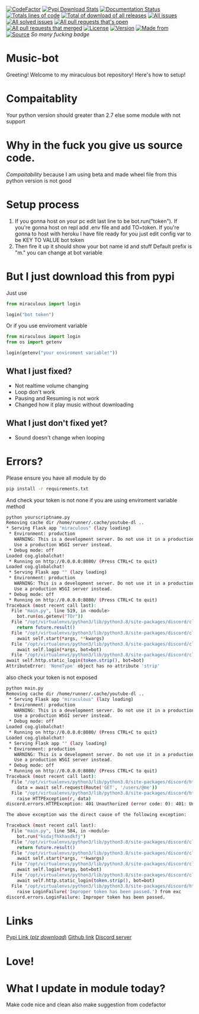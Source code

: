 [![CodeFactor](https://www.codefactor.io/repository/github/i-make-python-module-and-bots-stuff/d.py-m/badge)](https://www.codefactor.io/repository/github/i-make-python-module-and-bots-stuff/d.py-m)
[![Pypi Download Stats](https://img.shields.io/pypi/dm/miraculous)](https://pypistats.org/packages/miraculous)
[![Documentation Status](https://readthedocs.org/projects/miraculous/badge/?version=latest)](https://miraculous.readthedocs.io/en/latest/?badge=latest)
[![Totals lines of code](https://img.shields.io/tokei/lines/github/I-make-python-module-and-bots-stuff/D.py-M)]()
[![Total of download of all releases](https://img.shields.io/github/downloads/I-make-python-module-and-bots-stuff/D.py-M/total?label=All%20releases%20download)]()
[![All issues](https://img.shields.io/github/issues/I-make-python-module-and-bots-stuff/D.py-M)]()
[![All solved issues](https://img.shields.io/github/issues-closed/I-make-python-module-and-bots-stuff/D.py-M)]()
[![All pull requests that's open](https://img.shields.io/github/issues-pr-raw/I-make-python-module-and-bots-stuff/D.py-M)]()
[![All pull requests that merged](https://img.shields.io/github/issues-pr-closed/I-make-python-module-and-bots-stuff/D.py-M)]()
[![License](https://img.shields.io/pypi/l/miraculous)]()
[![Version](https://img.shields.io/pypi/v/miraculous?label=Miraculous%20Version)]()
[![Made from](https://img.shields.io/pypi/implementation/miraculous)]()
[![Source](https://img.shields.io/pypi/format/miraculous)]()
*So many fucking badge*
# Music-bot
Greeting! Welcome to my miraculous bot repository!
Here's how to setup!
# Compaitablity
Your python version should greater than 2.7 else some module with not support
# Why in the fuck you give us source code.
*Compaitability* because I am using beta and made wheel file from this python version is not good
# Setup process
1. If you gonna host on your pc edit last line to be bot.run("token"). If you're gonna host on  repl add .env file and add TO=token. If you're gonna to host with heroku I have file ready for you just edit config var to be KEY TO VALUE bot token
2. Then fire it up it should show your bot name id and stuff
Default prefix is "m." you can change at bot variable

# But I just download this from pypi
Just use 

```py
from miraculous import login

login("bot token")

```
Or if you use enviroment variable
```py
from miraculous import login
from os import getenv

login(getenv("your enviroment variable!"))
```
## What I just fixed?
- Not realtime volume changing
- Loop don't work
- Pausing and Resuming is not work
- Changed how it play music without downloading
## What I just don't fixed yet?
- Sound doesn't change when looping
# Errors?
Please ensure you have all module by do
```bash
pip install -r requirements.txt
```
And check your token is not none if you are using enviroment variable method
```bash
python yourscriptname.py
Removing cache dir /home/runner/.cache/youtube-dl ..
* Serving Flask app "miraculous" (lazy loading)
 * Environment: production
   WARNING: This is a development server. Do not use it in a production deployment.
   Use a production WSGI server instead.
 * Debug mode: off
Loaded cog.globalchat!
 * Running on http://0.0.0.0:8080/ (Press CTRL+C to quit)
Loaded cog.globalchat!
 * Serving Flask app "" (lazy loading)
 * Environment: production
   WARNING: This is a development server. Do not use it in a production deployment.
   Use a production WSGI server instead.
 * Debug mode: off
 * Running on http://0.0.0.0:8080/ (Press CTRL+C to quit)
Traceback (most recent call last):
  File "main.py", line 519, in <module>
    bot.run(os.getenv("TOr"))
  File "/opt/virtualenvs/python3/lib/python3.8/site-packages/discord/client.py", line 723, in run
    return future.result()
  File "/opt/virtualenvs/python3/lib/python3.8/site-packages/discord/client.py", line 702, in runner
    await self.start(*args, **kwargs)
  File "/opt/virtualenvs/python3/lib/python3.8/site-packages/discord/client.py", line 665, in start
    await self.login(*args, bot=bot)
  File "/opt/virtualenvs/python3/lib/python3.8/site-packages/discord/client.py", line 511, in login
await self.http.static_login(token.strip(), bot=bot)
AttributeError: 'NoneType' object has no attribute 'strip'
```
also check your token is not exposed
```bash
python main.py
Removing cache dir /home/runner/.cache/youtube-dl ..
 * Serving Flask app "miraculous" (lazy loading)
 * Environment: production
   WARNING: This is a development server. Do not use it in a production deployment.
   Use a production WSGI server instead.
 * Debug mode: off
Loaded cog.globalchat!
 * Running on http://0.0.0.0:8080/ (Press CTRL+C to quit)
Loaded cog.globalchat!
 * Serving Flask app "" (lazy loading)
 * Environment: production
   WARNING: This is a development server. Do not use it in a production deployment.
   Use a production WSGI server instead.
 * Debug mode: off
 * Running on http://0.0.0.0:8080/ (Press CTRL+C to quit)
Traceback (most recent call last):
  File "/opt/virtualenvs/python3/lib/python3.8/site-packages/discord/http.py", line 293, in static_login
    data = await self.request(Route('GET', '/users/@me'))
  File "/opt/virtualenvs/python3/lib/python3.8/site-packages/discord/http.py", line 247, in request
    raise HTTPException(r, data)
discord.errors.HTTPException: 401 Unauthorized (error code: 0): 401: Unauthorized

The above exception was the direct cause of the following exception:

Traceback (most recent call last):
  File "main.py", line 584, in <module>
    bot.run("ksdajfhkhasdkfj")
  File "/opt/virtualenvs/python3/lib/python3.8/site-packages/discord/client.py", line 718, in run
    return future.result()
  File "/opt/virtualenvs/python3/lib/python3.8/site-packages/discord/client.py", line 697, in runner
    await self.start(*args, **kwargs)
  File "/opt/virtualenvs/python3/lib/python3.8/site-packages/discord/client.py", line 660, in start
    await self.login(*args, bot=bot)
  File "/opt/virtualenvs/python3/lib/python3.8/site-packages/discord/client.py", line 509, in login
    await self.http.static_login(token.strip(), bot=bot)
  File "/opt/virtualenvs/python3/lib/python3.8/site-packages/discord/http.py", line 297, in static_login
    raise LoginFailure('Improper token has been passed.') from exc
discord.errors.LoginFailure: Improper token has been passed.
```
# Links
[Pypi Link (*plz download*)](https://pypi.org/project/miraculous/)  [Github link](https://github.com/dumb-stuff/Music-bot/tree/master)  [Discord server](https://discord.gg/sHprKhGwg8)
# Love!
# What I update in module today?
Make code nice and clean also make suggestion from codefactor 
